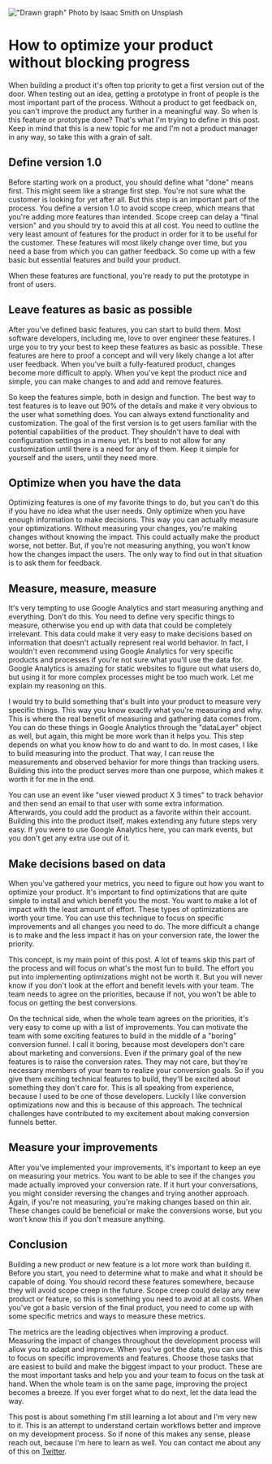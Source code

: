!["Drawn graph"](/images/articles/drawn-graph.jpg)
<span class="caption">Photo by Isaac Smith on Unsplash</span>
# How to optimize your product without blocking progress
When building a product it's often top priority to get a first version out of the door. When testing out an idea, getting a prototype in front of people is the most important part of the process. Without a product to get feedback on, you can't improve the product any further in a meaningful way. So when is this feature or prototype done? That's what I'm trying to define in this post. Keep in mind that this is a new topic for me and I'm not a product manager in any way, so take this with a grain of salt.

## Define version 1.0
Before starting work on a product, you should define what "done" means first. This might seem like a strange first step. You're not sure what the customer is looking for yet after all. But this step is an important part of the process. You define a version 1.0 to avoid scope creep, which means that you're adding more features than intended. Scope creep can delay a "final version" and you should try to avoid this at all cost. You need to outline the very least amount of features for the product in order for it to be useful for the customer. These features will most likely change over time, but you need a base from which you can gather feedback. So come up with a few basic but essential features and build your product.

When these features are functional, you're ready to put the prototype in front of users.

## Leave features as basic as possible
After you've defined basic features, you can start to build them. Most software developers, including me, love to over engineer these features. I urge you to try your best to keep these features as basic as possible. These features are here to proof a concept and will very likely change a lot after user feedback. When you've built a fully-featured product, changes become more difficult to apply. When you've kept the product nice and simple, you can make changes to and add and remove features.

So keep the features simple, both in design and function. The best way to test features is to leave out 90% of the details and make it very obvious to the user what something does. You can always extend functionality and customization. The goal of the first version is to get users familiar with the potential capabilities of the product. They shouldn't have to deal with configuration settings in a menu yet. It's best to not allow for any customization until there is a need for any of them. Keep it simple for yourself and the users, until they need more.

## Optimize when you have the data
Optimizing features is one of my favorite things to do, but you can't do this if you have no idea what the user needs. Only optimize when you have enough information to make decisions. This way you can actually measure your optimizations. Without measuring your changes, you're making changes without knowing the impact. This could actually make the product worse, not better. But, if you're not measuring anything, you won't know how the changes impact the users. The only way to find out in that situation is to ask them for feedback.

## Measure, measure, measure
It's very tempting to use Google Analytics and start measuring anything and everything. Don't do this. You need to define very specific things to measure, otherwise you end up with data that could be completely irrelevant. This data could make it very easy to make decisions based on information that doesn't actually represent real world behavior. In fact, I wouldn't even recommend using Google Analytics for very specific products and processes if you're not sure what you'll use the data for. Google Analytics is amazing for static websites to figure out what users do, but using it for more complex processes might be too much work. Let me explain my reasoning on this.

I would try to build something that's built into your product to measure very specific things. This way you know exactly what you're measuring and why. This is where the real benefit of measuring and gathering data comes from. You can do these things in Google Analytics through the "dataLayer" object as well, but again, this might be more work than it helps you. This step depends on what you know how to do and want to do. In most cases, I like to build measuring into the product. That way, I can reuse the measurements and observed behavior for more things than tracking users. Building this into the product serves more than one purpose, which makes it worth it for me in the end.

You can use an event like "user viewed product X 3 times" to track behavior and then send an email to that user with some extra information. Afterwards, you could add the product as a favorite within their account. Building this into the product itself, makes extending any future steps very easy. If you were to use Google Analytics here, you can mark events, but you don't get any extra use out of it.

## Make decisions based on data
When you've gathered your metrics, you need to figure out how you want to optimize your product. It's important to find optimizations that are quite simple to install and which benefit you the most. You want to make a lot of impact with the least amount of effort. These types of optimizations are worth your time. You can use this technique to focus on specific improvements and all changes you need to do. The more difficult a change is to make and the less impact it has on your conversion rate, the lower the priority. 

This concept, is my main point of this post. A lot of teams skip this part of the process and will focus on what's the most fun to build. The effort you put into implementing optimizations might not be worth it. But you will never know if you don't look at the effort and benefit levels with your team. The team needs to agree on the priorities, because if not, you won't be able to focus on getting the best conversions. 

On the technical side, when the whole team agrees on the priorities, it's very easy to come up with a list of improvements. You can motivate the team with some exciting features to build in the middle of a "boring" conversion funnel. I call it boring, because most developers don't care about marketing and conversions. Even if the primary goal of the new features is to raise the conversion rates. They may not care, but they're necessary members of your team to realize your conversion goals. So if you give them exciting technical features to build, they'll be excited about something they don't care for. This is all speaking from experience, because I used to be one of those developers. Luckily I like conversion optimizations now and this is because of this approach. The technical challenges have contributed to my excitement about making conversion funnels better.

## Measure your improvements
After you've implemented your improvements, it's important to keep an eye on measuring your metrics. You want to be able to see if the changes you made actually improved your conversion rate. If it hurt your conversations, you might consider reversing the changes and trying another approach. Again, if you're not measuring, you're making changes based on thin air. These changes could be beneficial or make the conversions worse, but you won't know this if you don't measure anything.

## Conclusion
Building a new product or new feature is a lot more work than building it. Before you start, you need to determine what to make and what it should be capable of doing. You should record these features somewhere, because they will avoid scope creep in the future. Scope creep could delay any new product or feature, so this is something you need to avoid at all costs. When you've got a basic version of the final product, you need to come up with some specific metrics and ways to measure these metrics. 

The metrics are the leading objectives when improving a product. Measuring the impact of changes throughout the development process will allow you to adapt and improve. When you've got the data, you can use this to focus on specific improvements and features. Choose those tasks that are easiest to build and make the biggest impact to your product. These are the most important tasks and help you and your team to focus on the task at hand. When the whole team is on the same page, improving the project becomes a breeze. If you ever forget what to do next, let the data lead the way.

This post is about something I'm still learning a lot about and I'm very new to it. This is an attempt to understand certain workflows better and improve on my development process. So if none of this makes any sense, please reach out, because I'm here to learn as well. You can contact me about any of this on [Twitter](https://twitter.com/RJElsinga).